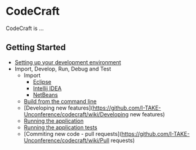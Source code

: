 # CodeCraft

CodeCraft is ...

## Getting Started
  - [Setting up your development environment](https://github.com/I-TAKE-Unconference/codecraft/wiki/Setting-up-your-development-environment)
  - Import, Develop, Run, Debug and Test
    - Import
      * [Eclipse](https://github.com/I-TAKE-Unconference/codecraft/wiki/Gradle-and-Eclipse)
      * [Intellij IDEA](https://github.com/I-TAKE-Unconference/codecraft/wiki/Gradle-and-Intellij-IDEA)
      * [NetBeans](https://github.com/I-TAKE-Unconference/codecraft/wiki/Gradle-and-NetBeans)
    - [Build from the command line](https://github.com/I-TAKE-Unconference/codecraft/wiki/Gradle-on-the-Commandline)
    - [Developing new features](https://github.com/I-TAKE-Unconference/codecraft/wiki/Developing new features)
    - [Running the application](https://github.com/I-TAKE-Unconference/codecraft/wiki/Running-the-application)
    - [Running the application tests](https://github.com/I-TAKE-Unconference/codecraft/wiki/Running-tests)
    - [Commiting new code - pull requests](https://github.com/I-TAKE-Unconference/codecraft/wiki/Pull requests)
